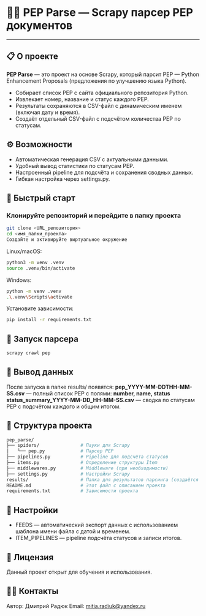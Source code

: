 # 🐍📄 PEP Parse — Scrapy парсер PEP документов

---

## 📋 О проекте

**PEP Parse** — это проект на основе Scrapy, который парсит PEP — Python Enhancement Proposals (предложения по улучшению языка Python).

- Собирает список PEP с сайта официального репозитория Python.
- Извлекает номер, название и статус каждого PEP.
- Результаты сохраняются в CSV-файл с динамическим именем (включая дату и время).
- Создаёт отдельный CSV-файл с подсчётом количества PEP по статусам.

## ⚙️ Возможности

- Автоматическая генерация CSV с актуальными данными.
- Удобный вывод статистики по статусам PEP.
- Настроенный pipeline для подсчёта и сохранения сводных данных.
- Гибкая настройка через settings.py.

## 🚀 Быстрый старт

### Клонируйте репозиторий и перейдите в папку проекта

```bash
git clone <URL_репозитория>
cd <имя_папки_проекта>
Создайте и активируйте виртуальное окружение
```
Linux/macOS:
```bash
python3 -m venv .venv
source .venv/bin/activate
```
Windows:
```bash
python -m venv .venv
.\.venv\Scripts\activate
```
Установите зависимости:
```bash
pip install -r requirements.txt
```

## 🐍 Запуск парсера

```bash
scrapy crawl pep
```

## 📁 Вывод данных

После запуска в папке results/ появятся:
**pep_YYYY-MM-DDTHH-MM-SS.csv** — полный список PEP с полями:
**number, name, status**
**status_summary_YYYY-MM-DD_HH-MM-SS.csv** — сводка по статусам PEP с подсчётом каждого и общим итогом.

## 📂 Структура проекта

```bash
pep_parse/
├── spiders/               # Пауки для Scrapy
│   └── pep.py             # Парсер PEP
├── pipelines.py           # Pipeline для подсчёта статусов
├── items.py               # Определение структуры Item
├── middlewares.py         # Middleware (при необходимости)
├── settings.py            # Настройки Scrapy
results/                   # Папка для результатов парсинга (создаётся автоматически)
README.md                  # Этот файл с описанием проекта
requirements.txt           # Зависимости проекта
```
## 🔧 Настройки

- FEEDS — автоматический экспорт данных с использованием шаблона имени файла с датой и временем.
- ITEM_PIPELINES — pipeline подсчёта статусов и записи итогов.

## 📝 Лицензия

Данный проект открыт для обучения и использования.

## 🙋‍♂️ Контакты
Автор: Дмитрий Радюк
Email: mitia.radiuk@yandex.ru


